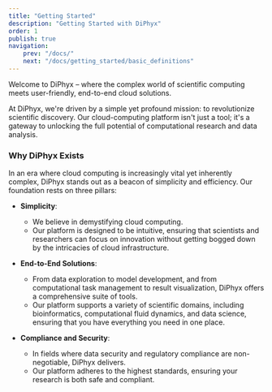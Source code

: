 ```yaml
---
title: "Getting Started"
description: "Getting Started with DiPhyx"
order: 1
publish: true
navigation:
    prev: "/docs/"
    next: "/docs/getting_started/basic_definitions"
---
```

Welcome to DiPhyx – where the complex world of scientific computing meets user-friendly, end-to-end cloud solutions.

At DiPhyx, we're driven by a simple yet profound mission: to revolutionize scientific discovery. Our cloud-computing platform isn't just a tool; it's a gateway to unlocking the full potential of computational research and data analysis.

### Why DiPhyx Exists

In an era where cloud computing is increasingly vital yet inherently complex, DiPhyx stands out as a beacon of simplicity and efficiency. Our foundation rests on three pillars:

- **Simplicity**: 
    - We believe in demystifying cloud computing.
    - Our platform is designed to be intuitive, ensuring that scientists and researchers can focus on innovation without getting bogged down by the intricacies of cloud infrastructure.

- **End-to-End Solutions**: 
    - From data exploration to model development, and from computational task management to result visualization, DiPhyx offers a comprehensive suite of tools.
    - Our platform supports a variety of scientific domains, including bioinformatics, computational fluid dynamics, and data science, ensuring that you have everything you need in one place.

- **Compliance and Security**: 
    - In fields where data security and regulatory compliance are non-negotiable, DiPhyx delivers.
    - Our platform adheres to the highest standards, ensuring your research is both safe and compliant.
